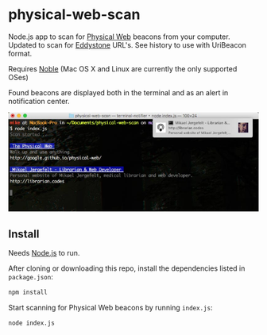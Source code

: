 physical-web-scan
=================

Node.js app to scan for [Physical Web](http://github.com/google/physical-web) beacons from your computer. Updated to scan for [Eddystone](https://github.com/google/eddystone) URL's. See history to use with UriBeacon format.

Requires [Noble](https://github.com/sandeepmistry/noble) (Mac OS X and Linux are currently the only supported OSes)

Found beacons are displayed both in the terminal and as an alert in notification center.

![Scan notifications](https://raw.githubusercontent.com/dermike/physical-web-scan/master/screenshots/notifications.jpg)

## Install

Needs [Node.js](https://nodejs.org/) to run.

After cloning or downloading this repo, install the dependencies listed in `package.json`:

```sh
npm install
```

Start scanning for Physical Web beacons by running `index.js`:

```sh
node index.js
```